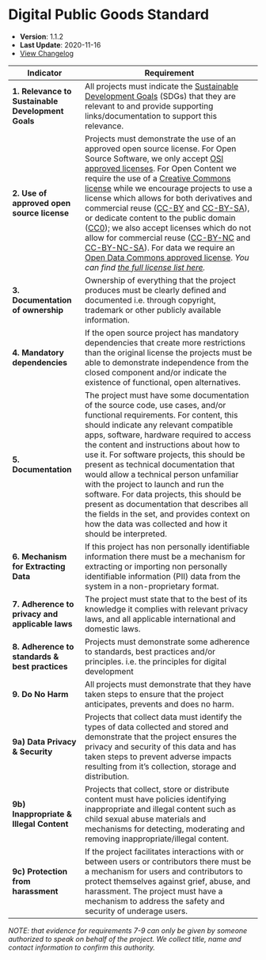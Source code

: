 # Digital Public Goods Standard

* **Version**: 1.1.2
* **Last Update**: 2020-11-16
* [View Changelog](https://github.com/DPGAlliance/DPG-Standard/blob/master/CHANGELOG.md)

Indicator |	Requirement
--- | ---
**1. Relevance to Sustainable Development Goals** |	All projects must indicate the [Sustainable Development Goals](https://sdgs.un.org/goals) (SDGs) that they are relevant to and provide supporting links/documentation to support this relevance.
**2. Use of approved open source license** |	Projects must demonstrate the use of an approved open source license. For Open Source Software, we only accept [OSI approved licenses](https://opensource.org/licenses). For Open Content we require the use of a [Creative Commons license](https://creativecommons.org/licenses/) while we encourage projects to use a license which allows for both derivatives and commercial reuse ([CC-BY](https://creativecommons.org/licenses/by/4.0/) and [CC-BY-SA](https://creativecommons.org/licenses/by-sa/4.0/)), or dedicate content to the public domain ([CC0](https://creativecommons.org/choose/zero/)); we also accept licenses which do not allow for commercial reuse ([CC-BY-NC](https://creativecommons.org/licenses/by-nc/4.0/) and [CC-BY-NC-SA](https://creativecommons.org/licenses/by-nc-sa/4.0/)). For data we require an [Open Data Commons approved license](https://opendefinition.org/licenses/).  *You can find [the full license list here](https://github.com/unicef/publicgoods-candidates/blob/master/docs/licenses.md).*
**3. Documentation of ownership** |	Ownership of everything that the project produces must be clearly defined and documented i.e. through copyright, trademark or other publicly available information.
**4. Mandatory dependencies** |	If the open source project has mandatory dependencies that create more restrictions than the original license the projects must be able to demonstrate independence from the closed component and/or indicate the existence of functional, open alternatives.
**5. Documentation** |	The project must have some documentation of the source code, use cases, and/or functional requirements. For content, this should indicate any relevant compatible apps, software, hardware required to access the content and instructions about how to use it. For software projects, this should be present as technical documentation that would allow a technical person unfamiliar with the project to  launch and run the software. For data projects, this should be present as documentation that describes all the fields in the set, and provides context on how the data was collected and how it should be interpreted.
**6. Mechanism for Extracting Data** |	If this project has non personally identifiable information there must be a mechanism for extracting or importing non personally identifiable information (PII) data from the system in a non-proprietary format.
**7. Adherence to privacy and applicable laws** |	The project must state that to the best of its knowledge it complies with relevant privacy laws, and all applicable international and domestic laws.
**8. Adherence to standards & best practices** |	Projects must demonstrate some adherence to standards, best practices and/or principles. i.e. the principles for digital development
**9. Do No Harm** | 	All projects must demonstrate that they have taken steps to ensure that the project anticipates, prevents and does no harm. 
**9a) Data Privacy & Security** |	Projects that collect data must identify the types of data collected and stored and demonstrate that the project ensures the privacy and security of this data and has taken steps to prevent adverse impacts resulting from it’s collection, storage and distribution.
**9b) Inappropriate & Illegal Content** |	Projects that collect, store or distribute content must have policies identifying inappropriate and illegal content such as child sexual abuse materials and mechanisms for detecting, moderating and removing inappropriate/illegal content.
**9c) Protection from harassment** |	If the project facilitates interactions with or between users or contributors there must be a mechanism for users and contributors to protect themselves against grief, abuse, and harassment. The project must have a mechanism to address the safety and security of underage users.

*NOTE: that evidence for requirements 7-9 can only be given by someone authorized to speak on behalf of the project. We collect title, name and contact information to confirm this authority.*
